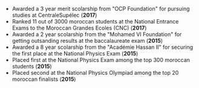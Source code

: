 * Awarded a 3 year merit scolarship from "OCP Foundation" for pursuing studies at CentraleSupélec (**2017**)
* Ranked 11 out of 3000 moroccan students at the National Entrance Exams to the Moroccan Grandes Ecoles (CNC) (**2017**)
* Awarded a 2 year scolarship from the "Mohamed VI Foundation" for getting outsanding results at the baccalaureate exam (**2015**)
* Awarded a 8 year scolarship from the "Académie Hassan II" for securing the first place at the National Physics Exam (**2015**)
* Placed first at the National Physics Exam among the top 300 moroccan students (**2015**)
* Placed second at the National Physics Olympiad among the top 20 moroccan finalists (**2015**)